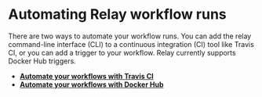 # Automating Relay workflow runs

There are two ways to automate your workflow runs. You can add the relay command-line interface (CLI) to a continuous integration (CI) tool like Travis CI, or you can add a trigger to your workflow. Relay currently supports Docker Hub triggers.

-   **[Automate your workflows with Travis CI](automating-workflow-runs/automate-your-workflows-with-travis.md)**  
-   **[Automate your workflows with Docker Hub](automating-workflow-runs/automate-your-workflows-with-docker-hub.md)**